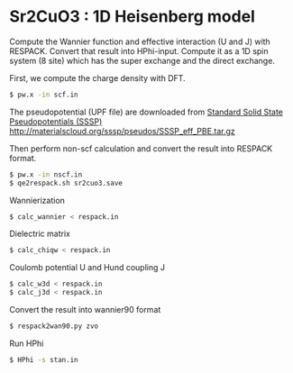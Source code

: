 # Sr2CuO3 : 1D Heisenberg model

Compute the Wannier function and effective interaction (U and J) with RESPACK.
Convert that result into HPhi-input.
Compute it as a 1D spin system (8 site) which has the super exchange and the direct exchange.

First, we compute the charge density with DFT.

``` bash
$ pw.x -in scf.in
```
The pseudopotential (UPF file) are downloaded from
[Standard Solid State Pseudopotentials (SSSP)](http://materialscloud.org/sssp/)
http://materialscloud.org/sssp/pseudos/SSSP_eff_PBE.tar.gz

Then perform non-scf calculation and convert the result into RESPACK format.
``` bash
$ pw.x -in nscf.in
$ qe2respack.sh sr2cuo3.save
```

Wannierization
``` bash
$ calc_wannier < respack.in
```
Dielectric matrix
``` bash
$ calc_chiqw < respack.in
```
Coulomb potential U and Hund coupling J
``` bash
$ calc_w3d < respack.in
$ calc_j3d < respack.in
```

Convert the result into wannier90 format
``` bash
$ respack2wan90.py zvo
```

Run HPhi
``` bash
$ HPhi -s stan.in
```
